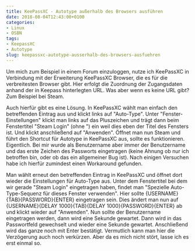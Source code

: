 ```yaml
---
title: KeePassXC - Autotype außerhalb des Browsers ausführen
date: 2018-08-04T12:43:00+0100
categories:
- Linux
- OSBN
tags:
- KeepassXC
- Autotype
slug: keepassxc-autotype-ausserhalb-des-browsers-ausfuehren
---
```

Um mich zum Beispiel in einem Forum einzuloggen, nutze ich KeePassXC in Verbindung mit der Erweiterung KeePassXC Browser, die es für die verbreitesten Browser gibt. Hier erfolgt die Zuordnung der Zugangsdaten anhand der in Keepass hinterlegten URL. Was aber wenn es keine URL gibt? Zum Beispiel bei Steam.

Auch hierfür gibt es eine Lösung. In KeePassXC wählt man einfach den betreffenden Eintrag aus und klickt links auf "Auto-Type". Unter "Fenster-Einstellungen" klickt man links auf das Pluszeichen und trägt dann beim Fenstertitel "Steam Login" (ohne ") ein weil dies eben der Titel des Fensters ist. Und klickt anschließend auf "Anwenden". Öffnet man nun Steam und führt den Shortcut für Autotype in KeePassXC aus, sollte es funktionieren. Eigentlich. Bei mir wurde als Benutzername aber immer der Benutzername und das erste Zeichen des Passworts eingetragen (keine Ahnung ob nur ich betroffen bin, oder ob das ein allgemeiner Bug ist). Nach einigen Versuchen habe ich hierfür zumindest einen Workaround gefunden.

Man wählt erneut den betreffenden Eintrag in KeePassXC und öffnet dort wieder die Einstellungen für Auto-Type aus. Unter dem Fenstertitel bei dem wir gerade "Steam Login" eingetragen haben, findet man "Spezielle Auto-Type-Sequenz für dieses Fenster verwenden". Hier sollte {USERNAME}{TAB}{PASSWORD}{ENTER} eingetragen sein. Dies ändert man nun auf {USERNAME}{DELAY 1000}{TAB}{DELAY 1000}{PASSWORD}{ENTER} ab und klickt wieder auf "Anwenden". Nun sollte der Benutzername eingetragen werden, dann wird eine Sekunde gewartet. Dann wird in das Passwortfeld gewechselt und wieder eine Sekunde gewartet. Anschließend wird das ganze noch mit Enter bestätigt. Vermutlich kann man hier die Verzögerung auch noch verkürzen. Aber da es mich nicht stört, lasse ich es erst einmal so.
